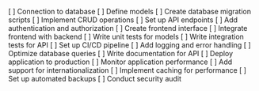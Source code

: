 [ ] Connection to database
[ ] Define models
[ ] Create database migration scripts
[ ] Implement CRUD operations
[ ] Set up API endpoints
[ ] Add authentication and authorization
[ ] Create frontend interface
[ ] Integrate frontend with backend
[ ] Write unit tests for models
[ ] Write integration tests for API
[ ] Set up CI/CD pipeline
[ ] Add logging and error handling
[ ] Optimize database queries
[ ] Write documentation for API
[ ] Deploy application to production
[ ] Monitor application performance
[ ] Add support for internationalization
[ ] Implement caching for performance
[ ] Set up automated backups
[ ] Conduct security audit